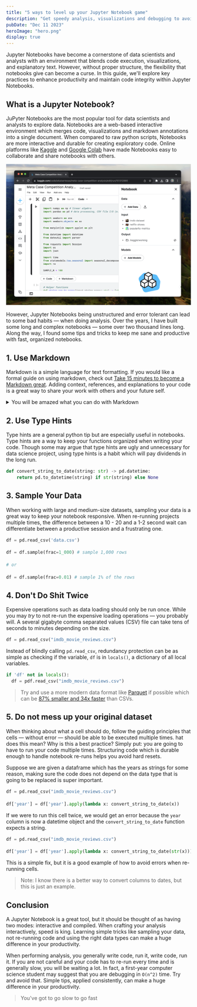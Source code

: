 ```yaml
---
title: "5 ways to level up your Jupyter Notebook game"
description: "Get speedy analysis, visualizations and debugging to avoid pulling your hair out"
pubDate: "Dec 11 2023"
heroImage: "hero.png"
display: true
---
```


Jupyter Notebooks have become a cornerstone of data scientists and analysts with an environment that blends code execution, visualizations, and explanatory text. However, without proper structure, the flexibility that notebooks give can become a curse. In this guide, we'll explore key practices to enhance productivity and maintain code integrity within Jupyter Notebooks.

## What is a Jupyter Notebook?

JuPyter Notebooks are the most popular tool for data scientists and analysts to explore data. Notebooks are a web-based interactive environment which merges code, visualizations and markdown annotations into a single document. When compared to raw python scripts, Notebooks are more interactive and durable for creating exploratory code. Online platforms like [Kaggle](https://kaggle.com) and [Google Colab](https://colab.research.google.com) have made Notebooks easy to collaborate and share notebooks with others.

![Jupyter Notebook on Kaggle](../../blog/five-tips-to-improve-your-jupyter-notebook-game/jupyter-notebook.png)

However, Jupyter Notebooks being unstructured and error tolerant can lead to some bad habits &mdash; when doing analysis. Over the years, I have built some long and complex notebooks &mdash; some over two thousand lines long. Along the way, I found some tips and tricks to keep me sane and productive with fast, organized notebooks.

## 1. Use Markdown

Markdown is a simple language for text formatting. If you would like a formal guide on using markdown, check out [Take 15 minutes to become a Markdown great](../great-markdown). Adding context, references, and explanations to your code is a great way to share your work with others and your future self.

<!--I should add an image which shows a markdown cell-->

<details>
  <summary>You will be amazed what you can do with Markdown</summary>

### 1.1. Embed Images

Embedding images is a great way to add context to your analysis. Images can be embedded using the following syntax:

```markdown
![alt text](path/to/image.png)
```

### 1.2. Embed Videos

Videos can be embedded using the following syntax:

```markdown
[![alt text](path/to/image.png)](path/to/video.mp4)
```

### 1.3. Embed Tables

Tables can be embedded using the following syntax:

```markdown
| Column 1 | Column 2 |
| -------- | -------- |
| Row 1    | Row 1    |
| Row 2    | Row 2    |
```

### 1.4 Reference Local Files

Markdown can also reference local files. So, for instance, you can hide a cell which makes a graph and reference the graph with a relative image tag.

```markdown
![Graph I made earlier](./graph.png)
```

That is the beginning of what markdown can do. For more, check out [Take 15 minutes to become a Markdown great](../great-markdown). Though you may not need to be the best documentarian, adding context to your code is a great way to share your work with others and your future self.

</details>

## 2. Use Type Hints

Type hints are a general python tip but are especially useful in notebooks. Type hints are a way to keep your functions organized when writing your code. Though some may argue that type hints are ugly and unnecessary for data science project, using type hints is a habit which will pay dividends in the long run.

```python
def convert_string_to_date(string: str) -> pd.datetime:
    return pd.to_datetime(string) if str(string) else None
```

## 3. Sample Your Data

When working with large and medium-size datasets, sampling your data is a great way to keep your notebook responsive. When re-running projects multiple times, the difference between a 10 - 20 and a 1-2 second wait can differentiate between a productive session and a frustrating one.

```python
df = pd.read_csv('data.csv')

df = df.sample(frac=1_000) # sample 1,000 rows

# or

df = df.sample(frac=0.01) # sample 1% of the rows
```

## 4. Don't Do Shit Twice

Expensive operations such as data loading should only be run once. While you may _try_ to not re-run the expensive loading operations &mdash; you probably will. A several gigabyte comma separated values (CSV) file can take tens of seconds to minutes depending on the size.

```python
df = pd.read_csv("imdb_movie_reviews.csv")
```

Instead of blindly calling `pd.read_csv`, redundancy protection can be as simple as checking if the variable, `df` is in `locals()`, a dictionary of all local variables.

```python
if 'df' not in locals():
  df = pdf.read_csv("imdb_movie_reviews.csv")
```

> Try and use a more modern data format like [Parquet](https://parquet.apache.org/) if possible which can be [87% smaller and 34x faster](https://www.databricks.com/glossary/what-is-parquet) than CSVs.

## 5. Do not mess up your original dataset

When thinking about what a cell should do, follow the guiding principles that cells &mdash; without error &mdash; should be able to be executed multiple times. hat does this mean? Why is this a best practice? Simply put: you are going to have to run your code multiple times. Structuring code which is durable enough to handle notebook re-runs helps you avoid hard resets.

Suppose we are given a dataframe which has the years as strings for some reason, making sure the code does not depend on the data type that is going to be replaced is super important.

```python
df = pd.read_csv("imdb_movie_reviews.csv")

df['year'] = df['year'].apply(lambda x: convert_string_to_date(x))
```

If we were to run this cell twice, we would get an error because the `year` column is now a datetime object and the `convert_string_to_date` function expects a string.

```python
df = pd.read_csv("imdb_movie_reviews.csv")

df['year'] = df['year'].apply(lambda x: convert_string_to_date(str(x)))
```

This is a simple fix, but it is a good example of how to avoid errors when re-running cells.

> Note: I know there is a better way to convert columns to dates, but this is just an example.

## Conclusion

A Jupyter Notebook is a great tool, but it should be thought of as having two modes: interactive and compiled. When crafting your analysis interactively, speed is king. Learning simple tricks like sampling your data, not re-running code and using the right data types can make a huge difference in your productivity.

When performing analysis, you generally write code, run it, write code, run it. If you are not careful and your code has to re-run every time and is generally slow, you will be waiting a lot. In fact, a first-year computer science student may suggest that you are debugging in `O(n^2)` time. Try and avoid that. Simple tips, applied consistently, can make a huge difference in your productivity.

> You've got to go slow to go fast
